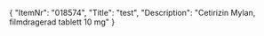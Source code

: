 {
  "ItemNr": "018574",
  "Title": "test",
  "Description": "Cetirizin Mylan, filmdragerad tablett 10 mg"
}